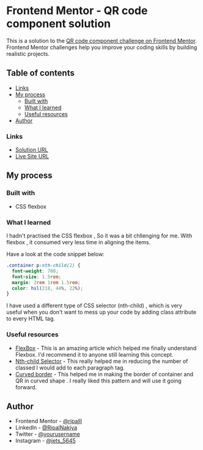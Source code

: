 # Frontend Mentor - QR code component solution

This is a solution to the [QR code component challenge on Frontend Mentor](https://www.frontendmentor.io/challenges/qr-code-component-iux_sIO_H). Frontend Mentor challenges help you improve your coding skills by building realistic projects.

## Table of contents

- [Links](#links)
- [My process](#my-process)
  - [Built with](#built-with)
  - [What I learned](#what-i-learned)
  - [Useful resources](#useful-resources)
- [Author](#author)

### Links

- [Solution URL](https://github.com/ripalnakiya/FM-Project-1.githttps://your-solution-url.com)
- [Live Site URL](https://ripalnakiya.github.io/FM-Project-1/)

## My process

### Built with

- CSS flexbox

### What I learned

I hadn't practised the CSS flexbox , So it was a bit chllenging for me. With flexbox , it consumed very less time in aligning the items.

Have a look at the code snippet below:

```css
.container p:nth-child(2) {
  font-weight: 700;
  font-size: 1.5rem;
  margin: 2rem 1rem 1.5rem;
  color: hsl(218, 44%, 22%);
}
```

I have used a different type of CSS selector (nth-child) , which is very useful when you don't want to mess up your code by adding class attribute to every HTML tag.

### Useful resources

- [FlexBox](https://www.w3schools.com/css/css3_flexbox.asp) - This is an amazing article which helped me finally understand Flexbox. I'd recommend it to anyone still learning this concept.
- [Nth-child Selector](https://www.w3schools.com/cssref/sel_nth-child.asp) - This really helped me in reducing the number of classed I would add to each paragraph tag.
- [Curved border](https://www.w3schools.com/css/css3_borders.asp) - This helped me in making the border of container and QR in curved shape . I really liked this pattern and will use it going forward.

## Author

- Frontend Mentor - [@ripalll](https://www.frontendmentor.io/profile/ripalll)
- LinkedIn - [@RipalNakiya](https://www.linkedin.com/in/ripal-nakiya-0a96a4203/)
- Twitter - [@yourusername](https://twitter.com/RipalNakiya)
- Instagram - [@jets_5645](https://www.instagram.com/jets_5645/?hl=en)
